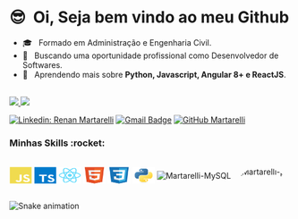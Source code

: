 **<h1>  😎  &nbsp;Oi, Seja bem vindo ao meu Github </h1>**

- 🎓 &nbsp; Formado em Administração e Engenharia Civil.
- 💼 &nbsp; Buscando uma oportunidade profissional como Desenvolvedor de Softwares.
- 🌱 &nbsp; Aprendendo mais sobre **Python, Javascript, Angular 8+ e ReactJS**.

<br/>
  <a href="https://github.com/martarelli">
    <img height="220em" src="https://github-readme-stats.vercel.app/api?username=martarelli&theme=dark&show_icons=true" />
  </a>
  <a href="https://github.com/martarelli">
    <img height="220em" src="https://github-readme-stats.vercel.app/api/top-langs/?username=Martarelli&hide=html&layout=compact=true&theme=dark" />
  </a>
<br/>

[![Linkedin: Renan Martarelli](https://img.shields.io/badge/-Martarelli-blue?style=flat-square&logo=Linkedin&logoColor=white&link=https://www.linkedin.com/in/rmartarelli/)](https://www.linkedin.com/in/rmartarelli/)
[![Gmail Badge](https://img.shields.io/badge/-Martarelli-006bed?style=flat-square&logo=Gmail&logoColor=white&link=mailto:renanmartarelli@gmail.com)](mailto:renanmartarelli@gmail.com)
[![GitHub Martarelli]( https://img.shields.io/github/followers/martarelli?label=follow&style=social)](https://github.com/Martarelli)

<h3> Minhas Skills :rocket: &nbsp;</h3>

<div style="display: inline_block"><br>
  <img align="center" alt="Martarelli-Js" height="30" width="40" src="https://raw.githubusercontent.com/devicons/devicon/master/icons/javascript/javascript-plain.svg">
  <img align="center" alt="Martarelli-Ts" height="30" width="40" src="https://raw.githubusercontent.com/devicons/devicon/master/icons/typescript/typescript-plain.svg">
  <img align="center" alt="Martarelli-React" height="30" width="40" src="https://raw.githubusercontent.com/devicons/devicon/master/icons/react/react-original.svg">
  <img align="center" alt="Martarelli-HTML" height="30" width="40" src="https://raw.githubusercontent.com/devicons/devicon/master/icons/html5/html5-original.svg">
  <img align="center" alt="Martarelli-CSS" height="30" width="40" src="https://raw.githubusercontent.com/devicons/devicon/master/icons/css3/css3-original.svg">
  <img align="center" alt="Martarelli-Python" height="30" width="40" src="https://raw.githubusercontent.com/devicons/devicon/master/icons/python/python-original.svg">
  <img align="center" alt="Martarelli-MySQL" height="30" width="40" src="https://www.vectorlogo.zone/logos/mysql/mysql-official.svg">
  <img align="right" alt="Martarelli-pic" height="135" style="border-radius:50px;" src="https://c.tenor.com/F2q8AHyHa4oAAAAM/goku-songoku.gif">
</div>
<br>
 
![Snake animation](https://github.com/martarelli/martarelli/blob/output/github-contribution-grid-snake.svg)


